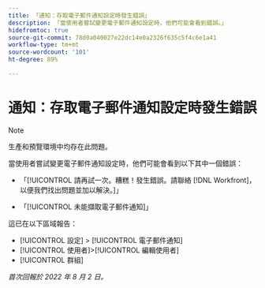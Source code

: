 ```yaml
---
title: 「通知：存取電子郵件通知設定時發生錯誤」
description: 「當使用者嘗試變更電子郵件通知設定時，他們可能會看到錯誤。」
hidefromtoc: true
source-git-commit: 78d0a040027e22dc14e0a2326f635c5f4c6e1a41
workflow-type: tm+mt
source-wordcount: '101'
ht-degree: 89%

---
```



# 通知：存取電子郵件通知設定時發生錯誤

>[!NOTE]
>
>生產和預覽環境中均存在此問題。

當使用者嘗試變更電子郵件通知設定時，他們可能會看到以下其中一個錯誤：

* 「[!UICONTROL 請再試一次。糟糕！發生錯誤。請聯絡 [!DNL Workfront]，以便我們找出問題並加以解決。]」

* 「[!UICONTROL 未能擷取電子郵件通知]」

這已在以下區域報告：

* [!UICONTROL 設定] > [!UICONTROL 電子郵件通知]
* [!UICONTROL 使用者]>[!UICONTROL 編輯使用者]
* [!UICONTROL 群組]

_首次回報於 2022 年 8 月 2 日。_

